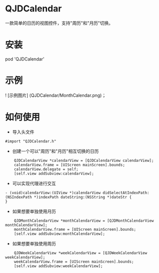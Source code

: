 # QJDCalendar
一款简单的日历的视图控件，支持"周历"和"月历"切换。
# 安装
pod 'QJDCalendar'
# 示例
! [示例图片] (QJDCalendar/MonthCalendar.png)；
# 如何使用
- 导入头文件
```
#import "QJDCalendar.h"
```
- 创建一个可以"周历"和"月历"相互切换的日历
```
    QJDCalendarView *calendarView = [QJDCalendarView calendarView];
    calendarView.frame = [UIScreen mainScreen].bounds;
    calendarView.delegate = self;
    [self.view addSubview:calendarView];
```
- 可以实现代理进行交互
```
- (void)calendarView:(UIView *)calendarView didSelectAtIndexPath:(NSIndexPath *)indexPath dateString:(NSString *)dateStr {
}
```
- 如果想要单独使用月历
```
    QJDMonthCalendarView *monthCalendarView = [QJDMonthCalendarView monthCalendarView];
    monthCalendarView.frame = [UIScreen mainScreen].bounds;
    [self.view addSubview:monthCalendarView];
```
- 如果想要单独使用周历
```
    QJDWeekCalendarView *weekCalendarView = [QJDWeekCalendarView weekCalendarView];
    weekCalendarView.frame = [UIScreen mainScreen].bounds;
    [self.view addSubview:weekCalendarView];
```
